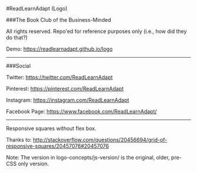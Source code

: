 #ReadLearnAdapt (Logo)

###The Book Club of the Business-Minded


All rights reserved. Repo'ed for reference purposes only (i.e., how did they do that?)

Demo: https://readlearnadapt.github.io/logo

-------------------------------------

###Social

Twitter: https://twitter.com/ReadLearnAdapt

Pinterest: https://pinterest.com/ReadLearnAdapt

Instagram: https://instagram.com/ReadLearnAdapt

Facebook Page: https://www.facebook.com/ReadLearnAdapt/

-------------------------------------

Responsive squares without flex box. 

Thanks to: http://stackoverflow.com/questions/20456694/grid-of-responsive-squares/20457076#20457076

Note: The version in logo-concepts/js-version/ is the original, older, pre-CSS only version.